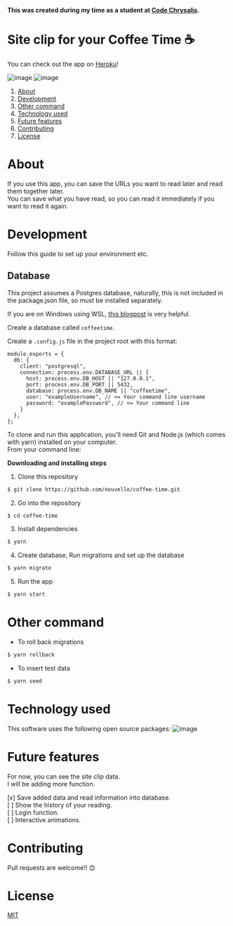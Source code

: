 **This was created during my time as a student at [Code Chrysalis](https://www.codechrysalis.io/).**

# Site clip for your Coffee Time ☕

You can check out the app on [Heroku](https://coffeee-time.herokuapp.com/)!

![image](https://github.com/nouvelle/coffee-time/blob/master/images/desktop.png?raw=true)
![image](https://github.com/nouvelle/coffee-time/blob/master/images/smartphone.png?raw=true)

1. [About](#About)
1. [Development](#Development)
1. [Other command](#Other%20command)
1. [Technology used](#Technology%20used)
1. [Future features](#Future%20features)
1. [Contributing](#Contributing)
1. [License](#License)

# About

If you use this app, you can save the URLs you want to read later and read them together later.  
You can save what you have read, so you can read it immediately if you want to read it again.

# Development

Follow this guide to set up your environment etc.

## Database

This project assumes a Postgres database, naturally, this is not included in the package.json file, so must be installed separately.

If you are on Windows using WSL, [this blogpost](https://medium.com/@harshityadav95/postgresql-in-windows-subsystem-for-linux-wsl-6dc751ac1ff3) is very helpful.

Create a database called `coffeetime`.

Create a `.config.js` file in the project root with this format:

```
module.exports = {
  db: {
    client: "postgresql",
    connection: process.env.DATABASE_URL || {
      host: process.env.DB_HOST || "127.0.0.1",
      port: process.env.DB_PORT || 5432,
      database: process.env.DB_NAME || "coffeetime",
      user: "exampleUsername", // <= Your command line username
      password: "examplePassword", // <= Your command line
    }
  },
};

```

To clone and run this application, you'll need Git and Node.js (which comes with yarn) installed on your computer.  
From your command line:

**Downloading and installing steps**

1. Clone this repository

```bash
$ git clone https://github.com/nouvelle/coffee-time.git
```

2. Go into the repository

```bash
$ cd coffee-time
```

3. Install dependencies

```bash
$ yarn
```

4. Create database, Run migrations and set up the database

```bash
$ yarn migrate
```

5. Run the app

```bash
$ yarn start
```

# Other command

- To roll back migrations

```bash
$ yarn rollback
```

- To insert test data

```bash
$ yarn seed
```

# Technology used

This software uses the following open source packages:
![image](https://github.com/nouvelle/coffee-time/blob/master/images/technology.png?raw=true)

# Future features

For now, you can see the site clip data.  
I will be adding more function.

[x] Save added data and read information into database.  
[ ] Show the history of your reading.  
[ ] Login function.  
[ ] Interactive animations.

# Contributing

Pull requests are welcome!! 😊

# License

[MIT](https://choosealicense.com/licenses/mit/)
